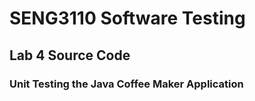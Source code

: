 # SENG3110 Software Testing
## Lab 4 Source Code
### Unit Testing the Java Coffee Maker Application
